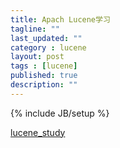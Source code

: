 ```yaml
---
title: Apach Lucene学习
tagline: ""
last_updated: ""
category : lucene
layout: post
tags : [lucene]
published: true
description: ""
---
```

{% include JB/setup %}

[lucene_study](/study/lucene的应用.pdf)
